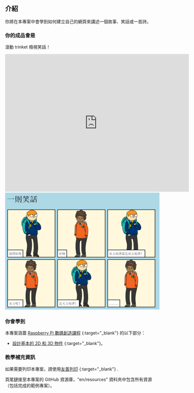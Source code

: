 ## 介紹

你將在本專案中會學到如何建立自己的網頁來講述一個故事、笑話或一首詩。

### 你的成品會是

滾動 trinket 檢視笑話！

<div class="trinket">
  <iframe src="https://trinket.io/embed/html/c8afdef912?outputOnly=true&start=result" width="600" height="450" frameborder="0" marginwidth="0" marginheight="0" allowfullscreen>
  </iframe>
  <img src="images/story-final.png">
</div>

### 你會學到

本專案涵蓋 [Raspberry Pi 數碼創造課程](http://rpf.io/curriculum) {:target="_blank"} 的以下部分：

+ [設計基本的 2D 和 3D 物件](https://www.raspberrypi.org/curriculum/design/creator) {:target="_blank"}。

### 教學補充資訊

如果需要列印本專案，請使用[友善列印](https://projects.raspberrypi.org/en/projects/tell-a-story/print) {:target="_blank"} .

頁尾鏈接至本專案的 GitHub 資源庫，“en/resources” 資料夾中包含所有資源（包括完成的範例專案）。
